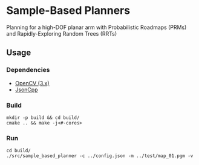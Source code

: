 # Sample-Based Planners

Planning for a high-DOF planar arm with Probabilistic Roadmaps (PRMs) and Rapidly-Exploring Random Trees (RRTs)

## Usage

### Dependencies

- [OpenCV (3.x)](https://opencv.org/)
- [JsonCpp](https://open-source-parsers.github.io/jsoncpp-docs/doxygen/index.html)

### Build

    mkdir -p build && cd build/
    cmake .. && make -j<#-cores>

### Run

    cd build/
    ./src/sample_based_planner -c ../config.json -m ../test/map_01.pgm -v
